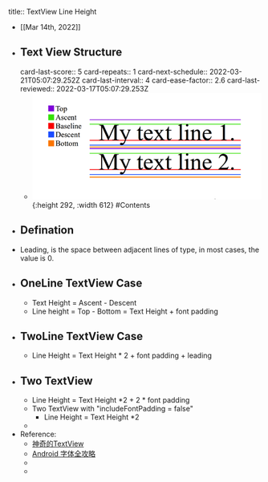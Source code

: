 title:: TextView Line Height

- [[Mar 14th, 2022]]
- ## Text View Structure
  card-last-score:: 5
  card-repeats:: 1
  card-next-schedule:: 2022-03-21T05:07:29.252Z
  card-last-interval:: 4
  card-ease-factor:: 2.6
  card-last-reviewed:: 2022-03-17T05:07:29.253Z
	- ![image.png](../assets/image_1647249506338_0.png){:height 292, :width 612} #Contents
- ## Defination
- Leading, is the space between adjacent lines of type, in most cases, the value is 0.
- ## OneLine TextView Case
	- Text Height = Ascent - Descent
	- Line height = Top - Bottom = Text Height + font padding
- ## TwoLine TextView Case
	- Line Height = Text Height * 2 + font padding + leading
- ## Two TextView
	- Line Height = Text Height *2 + 2 * font padding
	- Two TextView with "includeFontPadding = false"
		- Line Height = Text Height *2
	-
- Reference:
	- [神奇的TextView](https://codeantenna.com/a/qTS5cygDkQ)
	- [Android 字体全攻略](https://www.jianshu.com/p/35328f7ac54a)
	-
	-